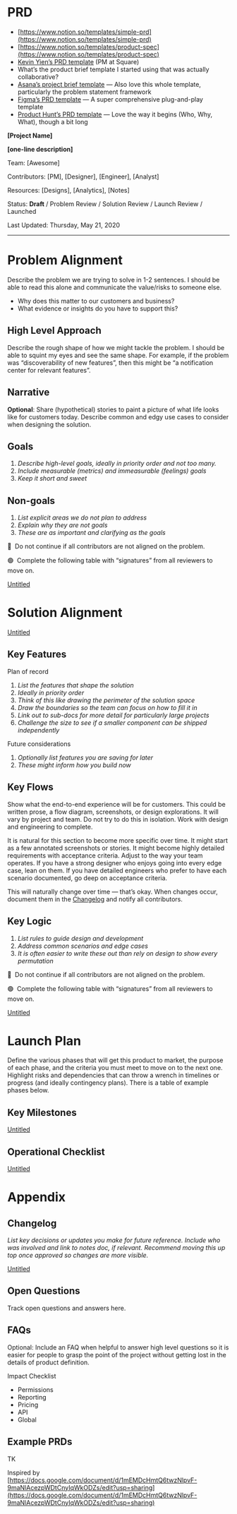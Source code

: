 # PRD

- [https://www.notion.so/templates/simple-prd](https://www.notion.so/templates/simple-prd)
- [https://www.notion.so/templates/product-spec](https://www.notion.so/templates/product-spec)
- [Kevin Yien’s PRD template](https://docs.google.com/document/d/1mEMDcHmtQ6twzNlpvF-9maNlAcezpWDtCnyIqWkODZs/edit) (PM at Square)
- What’s the product brief template I started using that was actually collaborative?
- [Asana’s project brief template](https://docs.google.com/document/d/1W46cmPfPwXIIH2mNNbbQ5EdjnhQFqGxGhT5iAijmJjc/edit#heading=h.cqt1a4hrfy8u) — Also love this whole template, particularly the problem statement framework
- [Figma’s PRD template](https://coda.io/@yuhki/figmas-approach-to-product-requirement-docs/prd-name-of-project-1) — A super comprehensive plug-and-play template
- [Product Hunt’s PRD template](https://docs.google.com/document/d/1yrU5F6Gxhkfma91wf_IbZfexw8_fahbGQLW3EvwdfQI/edit) — Love the way it begins (Who, Why, What), though a bit long

**[Project Name]**

**[one-line description]**

Team: [Awesome]

Contributors: [PM], [Designer], [Engineer], [Analyst]

Resources: [Designs], [Analytics], [Notes]

Status: **Draft** / Problem Review / Solution Review / Launch Review / Launched

Last Updated: Thursday, May 21, 2020

---

# **Problem Alignment**

Describe the problem we are trying to solve in 1-2 sentences. I should be able to read this alone and communicate the value/risks to someone else.

- Why does this matter to our customers and business?
- What evidence or insights do you have to support this?

## **High Level Approach**

Describe the rough shape of how we might tackle the problem. I should be able to squint my eyes and see the same shape. For example, if the problem was “discoverability of new features”, then this might be “a notification center for relevant features”.

## **Narrative**

**Optional**: Share (hypothetical) stories to paint a picture of what life looks like for customers today. Describe common and edgy use cases to consider when designing the solution.

## **Goals**

1. *Describe high-level goals, ideally in priority order and not too many.*
2. *Include measurable (metrics) and immeasurable (feelings) goals*
3. *Keep it short and sweet*

## **Non-goals**

1. *List explicit areas we do not plan to address*
2. *Explain why they are not goals*
3. *These are as important and clarifying as the goals*

🛑  Do not continue if all contributors are not aligned on the problem.

🟢  Complete the following table with “signatures” from all reviewers to move on.

[Untitled](Untitled%20Database%20d135f5e396124f10b09f6b73c1846dd9.csv)

# **Solution Alignment**

[Untitled](Untitled%20Database%2070924c7550e24b07b6bd8f1eff1f7ccc.csv)

## **Key Features**

Plan of record

1. *List the features that shape the solution*
2. *Ideally in priority order*
3. *Think of this like drawing the perimeter of the solution space*
4. *Draw the boundaries so the team can focus on how to fill it in*
5. *Link out to sub-docs for more detail for particularly large projects*
6. *Challenge the size to see if a smaller component can be shipped independently*

Future considerations

1. *Optionally list features you are saving for later*
2. *These might inform how you build now*

## **Key Flows**

Show what the end-to-end experience will be for customers. This could be written prose, a flow diagram, screenshots, or design explorations. It will vary by project and team. Do not try to do this in isolation. Work with design and engineering to complete.

It is natural for this section to become more specific over time. It might start as a few annotated screenshots or stories. It might become highly detailed requirements with acceptance criteria. Adjust to the way your team operates. If you have a strong designer who enjoys going into every edge case, lean on them. If you have detailed engineers who prefer to have each scenario documented, go deep on acceptance criteria.

This will naturally change over time — that’s okay. When changes occur, document them in the [Changelog](https://docs.google.com/document/d/1mEMDcHmtQ6twzNlpvF-9maNlAcezpWDtCnyIqWkODZs/edit#heading=h.n2tmu89lqb7n) and notify all contributors.

## **Key Logic**

1. *List rules to guide design and development*
2. *Address common scenarios and edge cases*
3. *It is often easier to write these out than rely on design to show every permutation*

🛑  Do not continue if all contributors are not aligned on the problem.

🟢  Complete the following table with “signatures” from all reviewers to move on.

[Untitled](Untitled%20Database%2084847b76ed7b488ebcc9ebddacc34820.csv)

# **Launch Plan**

Define the various phases that will get this product to market, the purpose of each phase, and the criteria you must meet to move on to the next one. Highlight risks and dependencies that can throw a wrench in timelines or progress (and ideally contingency plans). There is a table of example phases below.

## **Key Milestones**

[Untitled](Untitled%20Database%209faee216b9114c32b1e730b77ae6e1cb.csv)

## **Operational Checklist**

[Untitled](Untitled%20Database%208f3a49d89b334bfba6c2bcef2da558c7.csv)

# **Appendix**

## **Changelog**

*List key decisions or updates you make for future reference. Include who was involved and link to notes doc, if relevant. Recommend moving this up top once approved so changes are more visible.*

[Untitled](Untitled%20Database%20e84628e6af274315831448f45d388815.csv)

## **Open Questions**

Track open questions and answers here.

## **FAQs**

Optional: Include an FAQ when helpful to answer high level questions so it is easier for people to grasp the point of the project without getting lost in the details of product definition.

Impact Checklist

- Permissions
- Reporting
- Pricing
- API
- Global

## **Example PRDs**

TK

Inspired by [https://docs.google.com/document/d/1mEMDcHmtQ6twzNlpvF-9maNlAcezpWDtCnyIqWkODZs/edit?usp=sharing](https://docs.google.com/document/d/1mEMDcHmtQ6twzNlpvF-9maNlAcezpWDtCnyIqWkODZs/edit?usp=sharing)